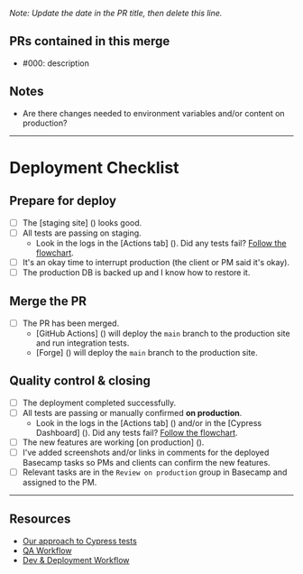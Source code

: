 *Note: Update the date in the PR title, then delete this line.*

## PRs contained in this merge

- #000: description

## Notes
- Are there changes needed to environment variables and/or content on production?

---
# Deployment Checklist

## Prepare for deploy
- [ ] The [staging site] () looks good.
- [ ] All tests are passing on staging.
    - Look in the logs in the [Actions tab] (). Did any tests fail? [Follow the flowchart](https://miro.com/app/board/o9J_lSEaAM0=/).
- [ ] It's an okay time to interrupt production (the client or PM said it's okay).
- [ ] The production DB is backed up and I know how to restore it.

## Merge the PR

- [ ] The PR has been merged. 
    - [GitHub Actions] () will deploy the `main` branch to the production site and run integration tests.
    - [Forge] () will deploy the `main` branch to the production site.

## Quality control & closing
- [ ] The deployment completed successfully.
- [ ] All tests are passing or manually confirmed **on production**.
    - Look in the logs in the [Actions tab] () and/or in the [Cypress Dashboard] (). Did any tests fail? [Follow the flowchart](https://miro.com/app/board/o9J_lSEaAM0=/).
- [ ] The new features are working [on production] ().
- [ ] I've added screenshots and/or links in comments for the deployed Basecamp tasks so PMs and clients can confirm the new features.
- [ ] Relevant tasks are in the `Review on production` group in Basecamp and assigned to the PM.

---

## Resources
- [Our approach to Cypress tests](https://www.notion.so/fostercommerce/Our-approach-to-Cypress-tests-d1361cf2bc5240fbb7bc35749f0f559b)
- [QA Workflow](https://www.notion.so/fostercommerce/QA-Workflow-c2a1b045233c4e49bc2031d2c8f4a8f6)
- [Dev & Deployment Workflow](https://www.notion.so/fostercommerce/Development-and-Deployment-Workflow-Foster-Commerce-301c48dc6e5b43ec9073b708846f7ae5)
